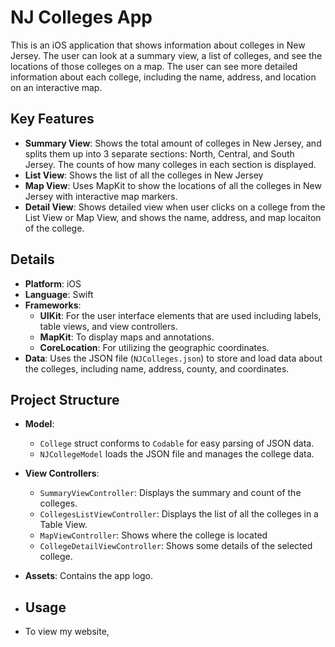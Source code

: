 # NJ Colleges App

This is an iOS application that shows information about colleges in New Jersey. The user can look at a summary view, a list of colleges, and see the locations of those colleges on a map. The user can see more detailed information about each college, including the name, address, and location on an interactive map. 

## Key Features

- **Summary View**: Shows the total amount of colleges in New Jersey, and splits them up into 3 separate sections: North, Central, and South Jersey. The counts of how many colleges in each section is displayed. 
- **List View**: Shows the list of all the colleges in New Jersey
- **Map View**: Uses MapKit to show the locations of all the colleges in New Jersey with interactive map markers. 
- **Detail View**: Shows detailed view when user clicks on a college from the List View or Map View, and shows the name, address, and map locaiton of the college. 

## Details

- **Platform**: iOS
- **Language**: Swift
- **Frameworks**:
  - **UIKit**: For the user interface elements that are used including labels, table views, and view controllers.
  - **MapKit**: To display maps and annotations.
  - **CoreLocation**: For utilizing the geographic coordinates.
- **Data**: Uses the JSON file (`NJColleges.json`) to store and load data about the colleges, including name, address, county, and coordinates.

## Project Structure

- **Model**: 
  - `College` struct conforms to `Codable` for easy parsing of JSON data.
  - `NJCollegeModel` loads the JSON file and manages the college data. 
- **View Controllers**:
  - `SummaryViewController`: Displays the summary and count of the colleges. 
  - `CollegesListViewController`: Displays the list of all the colleges in a Table View. 
  - `MapViewController`: Shows where the college is located
  - `CollegeDetailViewController`: Shows some details of the selected college. 
- **Assets**: Contains the app logo.

- ## Usage
- To view my website, 
